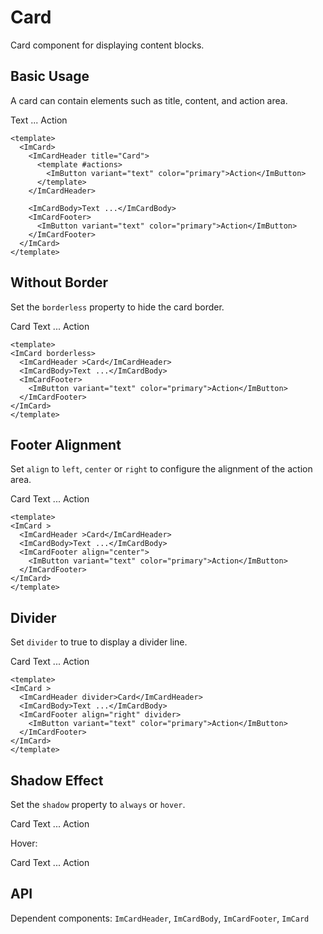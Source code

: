 # Card

Card component for displaying content blocks.

## Basic Usage

A card can contain elements such as title, content, and action area.

<ImCard>
<ImCardHeader title="Card">
 <template #actions>
    <ImButton variant="text" color="primary">Action</ImButton>
  </template>
 </ImCardHeader>
 
  <ImCardBody>Text ...</ImCardBody>
  <ImCardFooter>
  <ImButton variant="text" color="primary">Action</ImButton>
  </ImCardFooter>
</ImCard>

```vue
<template>
  <ImCard>
    <ImCardHeader title="Card">
      <template #actions>
        <ImButton variant="text" color="primary">Action</ImButton>
      </template>
    </ImCardHeader>

    <ImCardBody>Text ...</ImCardBody>
    <ImCardFooter>
      <ImButton variant="text" color="primary">Action</ImButton>
    </ImCardFooter>
  </ImCard>
</template>
```

## Without Border

Set the `borderless` property to hide the card border.

<ImCard borderless>
    <ImCardHeader >Card</ImCardHeader>
    <ImCardBody>Text ...</ImCardBody>
    <ImCardFooter>
      <ImButton variant="text" color="primary">Action</ImButton>
    </ImCardFooter>
  </ImCard>

  ```vue
<template>
  <ImCard borderless>
    <ImCardHeader >Card</ImCardHeader>
    <ImCardBody>Text ...</ImCardBody>
    <ImCardFooter>
      <ImButton variant="text" color="primary">Action</ImButton>
    </ImCardFooter>
  </ImCard>
</template>
```

## Footer Alignment

Set `align` to `left`, `center` or `right` to configure the alignment of the action area.


<ImCard >
    <ImCardHeader >Card</ImCardHeader>
    <ImCardBody>Text ...</ImCardBody>
    <ImCardFooter align="right">
      <ImButton variant="text" color="primary">Action</ImButton>
    </ImCardFooter>
  </ImCard>

  ```vue
<template>
  <ImCard >
    <ImCardHeader >Card</ImCardHeader>
    <ImCardBody>Text ...</ImCardBody>
    <ImCardFooter align="center">
      <ImButton variant="text" color="primary">Action</ImButton>
    </ImCardFooter>
  </ImCard>
</template>
```

## Divider

Set `divider` to true to display a divider line.


<ImCard >
    <ImCardHeader divider>Card</ImCardHeader>
    <ImCardBody>Text ...</ImCardBody>
    <ImCardFooter align="right" divider>
      <ImButton variant="text" color="primary">Action</ImButton>
    </ImCardFooter>
  </ImCard>

  ```vue
<template>
  <ImCard >
    <ImCardHeader divider>Card</ImCardHeader>
    <ImCardBody>Text ...</ImCardBody>
    <ImCardFooter align="right" divider>
      <ImButton variant="text" color="primary">Action</ImButton>
    </ImCardFooter>
  </ImCard>
</template>
```

## Shadow Effect

Set the `shadow` property to `always` or `hover`.

<ImCard  shadow="always">
    <ImCardHeader >Card</ImCardHeader>
    <ImCardBody>Text ...</ImCardBody>
    <ImCardFooter>
      <ImButton variant="text" color="primary">Action</ImButton>
    </ImCardFooter>
  </ImCard>

  Hover:

  <ImCard  shadow="hover">
    <ImCardHeader >Card</ImCardHeader>
    <ImCardBody>Text ...</ImCardBody>
    <ImCardFooter>
      <ImButton variant="text" color="primary">Action</ImButton>
    </ImCardFooter>
  </ImCard>


## API

Dependent components: `ImCardHeader`, `ImCardBody`, `ImCardFooter`, `ImCard`

